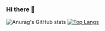 ### Hi there 👋

![Anurag's GitHub stats](https://github-readme-stats.vercel.app/api?username=Raskc&show_icons=true&theme=radical)
[![Top Langs](https://github-readme-stats.vercel.app/api/top-langs/?username=anuraghazra&layout=compact&theme=radical)](https://github.com/anuraghazra/github-readme-stats)
